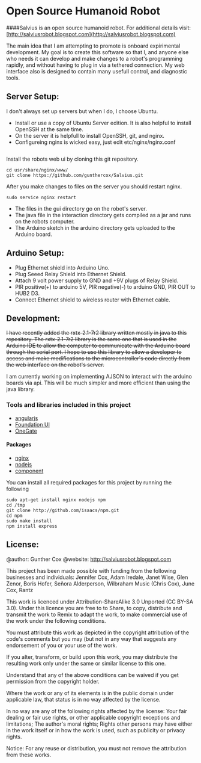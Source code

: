 # Open Source Humanoid Robot

####Salvius is an open source humanoid robot. For additional details visit: [http://salviusrobot.blogspot.com](http://salviusrobot.blogspot.com)

The main idea that I am attempting to promote is onboard expirimental development. My goal is to create this software
so that I, and anyone else who needs it can develop and make changes to a robot's programming rapidly, and without
having to plug in via a tethered connection. My web interface also is designed to contain many usefull control, and
diagnostic tools.

## Server Setup:
I don't always set up servers but when I do, I choose Ubuntu.
* Install or use a copy of Ubuntu Server edition. It is also helpful to install OpenSSH at the same time.
* On the server it is helpfull to install OpenSSH, git, and nginx.
* Configureing nginx is wicked easy, just edit etc/nginx/nginx.conf

```

```

Install the robots web ui by cloning this git repository.
```
cd usr/share/nginx/www/
git clone https://github.com/gunthercox/Salvius.git
```

After you make changes to files on the server you should restart nginx.
```
sudo service nginx restart
```

* The files in the gui directory go on the robot's server.
* The java file in the interaction directory gets compiled as a jar and runs on the robots computer.
* The Arduino sketch in the arduino directory gets uploaded to the Arduino board.

## Arduino Setup:
* Plug Ethernet shield into Arduino Uno.
* Plug Seeed Relay Shield into Ethernet Shield.
* Attach 9 volt power supply to GND and +9V plugs of Relay Shield.
* PIR positive(+) to arduino 5V, PIR negative(-) to arduino GND, PIR OUT to HUB2 D3.
* Connect Ethernet shield to wireless router with Ethernet cable.

## Development:
~~I have recently added the rxtx-2.1-7r2 library written mostly in java to this repository. The rxtx-2.1-7r2 library is
the same one that is used in the Arduino IDE to allow the computer to communicate with the Arduino board through the
serial port. I hope to use this library to allow a developer to access and make modifications to the microcontroller's
code directly from the web interface on the robot's server.~~

I am currently working on implementing AJSON to interact with the arduino boards via api. This will be much simpler and
more efficient than using the java library.

### Tools and libraries included in this project
* [angularjs](http://angularjs.org)
* [Foundation UI](http://foundation.zurb.com)
* [OneGate](https://github.com/liftoff/GateOne)

#### Packages
* [nginx](http://wiki.nginx.org)
* [nodejs](http://nodejs.org)
* [component](https://github.com/component/component)

You can install all required packages for this project by running the following
```
sudo apt-get install nginx nodejs npm
cd /tmp
git clone http://github.com/isaacs/npm.git
cd npm
sudo make install
npm install express
```


## License:
@author: Gunther Cox
@website: http://salviusrobot.blogspot.com

This project has been made possible with funding from the following businesses and individuals:
Jennifer Cox, Adam Iredale, Janet Wise, Glen Zenor, Boris Hofer, Señora Alderperson, Wilbraham Music (Chris Cox), June Cox, Rantz

This work is licenced under Attribution-ShareAlike 3.0 Unported (CC BY-SA 3.0). Under this licence you are free to to Share, to copy, distribute and transmit the work
to Remix to adapt the work, to make commercial use of the work under the following conditions.

You must attribute this work as depicted in the copyright attribution of the code's comments but you may (but not in any way that suggests any endorsement of you or your use of the work.

If you alter, transform, or build upon this work, you may distribute the resulting work only under the same or similar license to this one.

Understand that any of the above conditions can be waived if you get permission from the copyright holder.

Where the work or any of its elements is in the public domain under applicable law, that status is in no way affected by the license.

In no way are any of the following rights affected by the license: Your fair dealing or fair use rights, or other applicable copyright exceptions and limitations; The author's moral rights; Rights other persons may have either in the work itself or in how the work is used, such as publicity or privacy rights.

Notice: For any reuse or distribution, you must not remove the attribution from these works.
